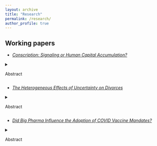 ```yaml
---
layout: archive
title: "Research"
permalink: /research/
author_profile: true
---
```


## Working papers

* *[Conscription: Signaling or Human Capital Accumulation?](https://boyuanw1.github.io/files/Korean_conscription.pdf)* 

<details>
<summary>

Abstract

</summary>

Many studies have found that conscription raises wages. One explanation for the wage premium is that conscripts accumulate valuable human capital during their service in the military. 
An alternative theory posits that conscription serves as a signaling device for a worker’s quality such
as good health and perseverance. This paper examines those possible mechanisms by estimating the impact of the duration of military service
on income, employment, and educational attainment with data from South Korea and an IV approach. While the amount of human capital
increases with the duration of service, the signal does not. Although I find a conscription premium: a positive relationship between conscription
and income, the length of compulsory military service does not affect a worker’s income or employment. On the contrary, I find that longer service
length lowers conscripts’ chances of obtaining post-graduate degrees suggesting a net human capital depreciation. My findings weaken the
case for human capital as an explanation for the conscription premium and strengthen support for a signaling mechanism.


</details>




* *[The Heterogeneous Effects of Uncertainty on Divorces](https://boyuanw1.github.io/files/Information_and_Divorce.pdf)*

<details>
<summary>

Abstract

</summary>

Existing work shows that uncertainty created by a lack of information
about the other partner before marriage leads to more divorces.
In this paper, I use the different timing of the adoption of
anti-discrimination legislation in Japan, which bans the identification
of the Burakumins, to examine the effect of uncertainty on divorces
with a difference-in-differences approach. I show that an increase in
such uncertainty has heterogeneous effects on divorces. I find that an
increase in uncertainty increases divorces in places where the information
is less important and decreases divorces when that information is
more important.

</details>





* *[Did Big Pharma Influence the Adoption of COVID Vaccine Mandates?](https://boyuanw1.github.io/files/vax_mandate.pdf)*

<details>
<summary>

Abstract

</summary>

This paper examines whether campaign contributions from pharmaceutical
companies have an impact on the U.S. state lawmakers’ votes
on COVID vaccine legislation. I find state legislators tend to vote in
the pharmaceutical companies’ favor if they receive contributions from
those companies. My findings are consistent with pharmaceutical companies
using a small amount of campaign contributions to buy access to
lawmakers in hopes of lobbying them on the issue later.

</details>
